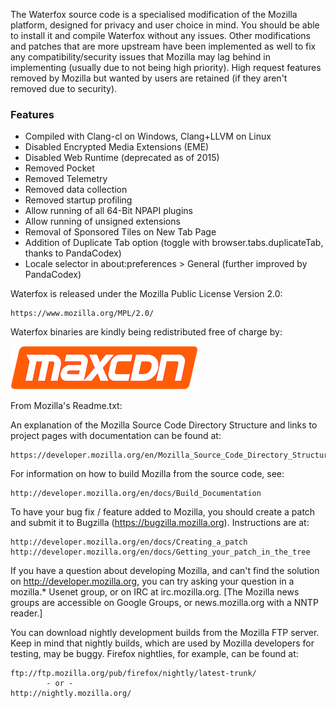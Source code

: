 The Waterfox source code is a specialised modification of the Mozilla platform, designed for privacy and user choice in mind. You should be able to
install it and compile Waterfox without any issues. Other modifications and patches that are more
upstream have been implemented as well to fix any compatibility/security issues that Mozilla may 
lag behind in implementing (usually due to not being high priority). High request features removed by Mozilla but wanted by users are retained (if they aren't removed due to security).

### Features


* Compiled with Clang-cl on Windows, Clang+LLVM on Linux
* Disabled Encrypted Media Extensions (EME)
* Disabled Web Runtime (deprecated as of 2015)
* Removed Pocket
* Removed Telemetry
* Removed data collection
* Removed startup profiling
* Allow running of all 64-Bit NPAPI plugins
* Allow running of unsigned extensions
* Removal of Sponsored Tiles on New Tab Page
* Addition of Duplicate Tab option (toggle with browser.tabs.duplicateTab, thanks to PandaCodex)
* Locale selector in about:preferences > General (further improved by PandaCodex)


Waterfox is released under the Mozilla Public License Version 2.0:

	https://www.mozilla.org/MPL/2.0/
	
Waterfox binaries are kindly being redistributed free of charge by:

 ![MaxCDN](https://raw.githubusercontent.com/MaxCDN/media/master/Screen/maxcdn-logo-full-rgb-300px.png)

From Mozilla's Readme.txt:

An explanation of the Mozilla Source Code Directory Structure and links to
project pages with documentation can be found at:

    https://developer.mozilla.org/en/Mozilla_Source_Code_Directory_Structure

For information on how to build Mozilla from the source code, see:

    http://developer.mozilla.org/en/docs/Build_Documentation

To have your bug fix / feature added to Mozilla, you should create a patch and
submit it to Bugzilla (https://bugzilla.mozilla.org). Instructions are at:

    http://developer.mozilla.org/en/docs/Creating_a_patch
    http://developer.mozilla.org/en/docs/Getting_your_patch_in_the_tree

If you have a question about developing Mozilla, and can't find the solution
on http://developer.mozilla.org, you can try asking your question in a
mozilla.* Usenet group, or on IRC at irc.mozilla.org. [The Mozilla news groups
are accessible on Google Groups, or news.mozilla.org with a NNTP reader.]

You can download nightly development builds from the Mozilla FTP server.
Keep in mind that nightly builds, which are used by Mozilla developers for
testing, may be buggy. Firefox nightlies, for example, can be found at:

    ftp://ftp.mozilla.org/pub/firefox/nightly/latest-trunk/
            - or -
    http://nightly.mozilla.org/

